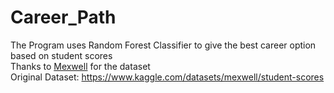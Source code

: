 # Career_Path

The Program uses Random Forest Classifier to give the best career option based on student scores <br>
Thanks to <a href="https://www.kaggle.com/mexwell">Mexwell</a> for the dataset <br>
Original Dataset: <a href="https://www.kaggle.com/datasets/mexwell/student-scores">https://www.kaggle.com/datasets/mexwell/student-scores</a>
